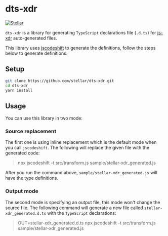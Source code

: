 # dts-xdr
[![Stellar](https://circleci.com/gh/stellar/dts-xdr.svg?style=shield)](https://circleci.com/gh/stellar/dts-xdr)

`dts-xdr` is a library for generating `TypeScript` declarations file (`.d.ts`) for [js-xdr](https://github.com/stellar/js-xdr) auto-generated files.

This library uses [jscodeshift](https://github.com/facebook/jscodeshift) to generate the definitions, follow the steps below to generate definitions.

## Setup

```sh
git clone https://github.com/stellar/dts-xdr.git
cd dts-xdr
yarn install
```

## Usage

You can use this library in two mode:

### Source replacement

The first one is using inline replacement which is the default mode when you call `jscodeshift`. The following will replace the given file with the generated code:

> npx jscodeshift -t src/transform.js sample/stellar-xdr_generated.js

After you run the command above, `sample/stellar-xdr_generated.js` will have the type definitions.

### Output mode

The second mode is specifying an output file, this mode won't change the source file. The following command will generate a new file called `stellar-xdr_generated.d.ts` with the `TypeScript` declarations:

> OUT=stellar-xdr_generated.d.ts npx jscodeshift -t src/transform.js sample/stellar-xdr_generated.js
